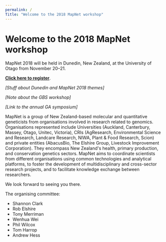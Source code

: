 ```yaml
---
permalink: /
Title: "Welcome to the 2018 MapNet workshop"
---
```


<span></span>

# Welcome to the 2018 MapNet workshop

MapNet 2018 will be held in Dunedin, New Zealand, at the University of Otago from November 20–21.

**[Click here to register](/mapnetnz.github.io/register/)**.

*[Stuff about Dunedin and MapNet 2018 themes]*

*[Note about the GBS workshop]*

*[Link to the annual GA symposium]*

MapNet is a group of New Zealand-based molecular and quantitative geneticists from organisations involved in research related to genomics. Organisations represented include Universities (Auckland, Canterbury, Massey, Otago, Unitec, Victoria), CRIs (AgResearch, Environmental Science and Research, Landcare Research, NIWA, Plant & Food Research, Scion) and private entities (AbacusBio, The Elshire Group, Livestock Improvement Corporation). They encompass New Zealand's health, primary production, and conservation genetics sectors. MapNet aims to coordinate scientists from different organisations using common technologies and analytical platforms, to foster the development of multidisciplinary and cross-sector research projects, and to facilitate knowledge exchange between researchers.

We look forward to seeing you there.

The organising committee:
- Shannon Clark
- Rob Elshire
- Tony Merriman
- Wenhua Wei
- Phil Wilcox
- Tom Harrop
- Andrew Hess